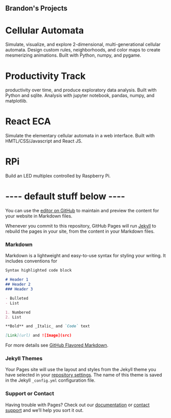 ## Brandon's Projects
# Cellular Automata 
Simulate, visualize, and explore 2-dimensional, multi-generational cellular automata. Design custom rules, neighborhoods, and color maps to create mesmerizing animations. Built with Python, numpy, and pygame.

# Productivity Track 
productivity over time, and produce exploratory data analysis. Built with Python and sqlite. Analysis with jupyter notebook, pandas, numpy, and matplotlib.

# React ECA 
Simulate the elementary cellular automata in a web interface. Built with HMTL/CSS/Javascript and React JS.

# RPi 
Build an LED multiplex controlled by Raspberry Pi.

# ---- default stuff below ----

You can use the [editor on GitHub](https://github.com/ImanariRoll/imanariroll.github.io/edit/main/README.md) to maintain and preview the content for your website in Markdown files.

Whenever you commit to this repository, GitHub Pages will run [Jekyll](https://jekyllrb.com/) to rebuild the pages in your site, from the content in your Markdown files.

### Markdown

Markdown is a lightweight and easy-to-use syntax for styling your writing. It includes conventions for

```markdown
Syntax highlighted code block

# Header 1
## Header 2
### Header 3

- Bulleted
- List

1. Numbered
2. List

**Bold** and _Italic_ and `Code` text

[Link](url) and ![Image](src)
```

For more details see [GitHub Flavored Markdown](https://guides.github.com/features/mastering-markdown/).

### Jekyll Themes

Your Pages site will use the layout and styles from the Jekyll theme you have selected in your [repository settings](https://github.com/ImanariRoll/imanariroll.github.io/settings). The name of this theme is saved in the Jekyll `_config.yml` configuration file.

### Support or Contact

Having trouble with Pages? Check out our [documentation](https://docs.github.com/categories/github-pages-basics/) or [contact support](https://github.com/contact) and we’ll help you sort it out.
